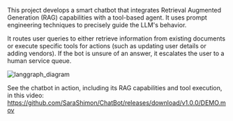 This project develops a smart chatbot that integrates Retrieval Augmented Generation (RAG) capabilities 
with a tool-based agent. 
It uses prompt engineering techniques to precisely guide the LLM's behavior.

It routes user queries to either retrieve information from existing documents 
or execute specific tools for actions (such as updating user details or adding vendors). 
If the bot is unsure of an answer, it escalates the user to a human service queue.

![langgraph_diagram](https://github.com/user-attachments/assets/e0454d19-7174-496d-8193-659d838283d0)

See the chatbot in action, including its RAG capabilities and tool execution, in this video:
https://github.com/SaraShimon/ChatBot/releases/download/v1.0.0/DEMO.mov
